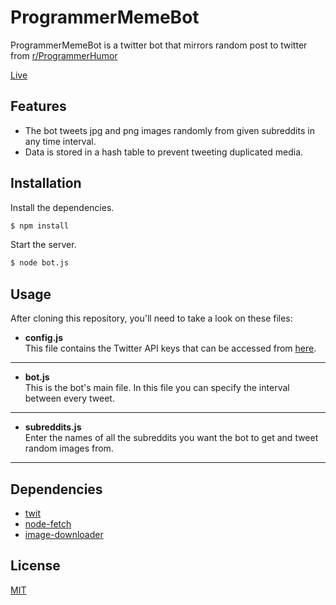 # ProgrammerMemeBot

ProgrammerMemeBot is a twitter bot that mirrors random post to twitter from [r/ProgrammerHumor](https://www.reddit.com/r/programmerhumor/)

[Live](https://twitter.com/programmermeme_)

## Features

- The bot tweets jpg and png images randomly from given subreddits in any time interval.
- Data is stored in a hash table to prevent tweeting duplicated media.

## Installation

Install the dependencies.

```sh
$ npm install
```

Start the server.

```sh
$ node bot.js
```

## Usage

After cloning this repository, you'll need to take a look on these files:

- **config.js**\
  This file contains the Twitter API keys that can be accessed from [here](https://apps.twitter.com/).

---

- **bot.js**\
  This is the bot's main file. In this file you can specify the interval between every tweet.

---

- **subreddits.js**\
  Enter the names of all the subreddits you want the bot to get and tweet random images from.

---

## Dependencies

- [twit](https://www.npmjs.com/package/twit)
- [node-fetch](https://www.npmjs.com/package/node-fetch)
- [image-downloader](https://www.npmjs.com/package/image-downloader)

## License

[MIT](https://github.com/tayfurunal/reddit-to-twitter-bot/blob/master/LICENSE)
